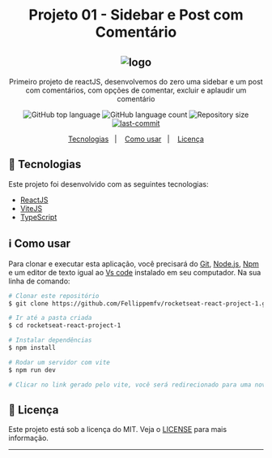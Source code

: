 <h1 align="center"> Projeto 01 - Sidebar e Post com Comentário</h1>
<h2 align="center">
  <img alt="logo" title="logo" src="https://user-images.githubusercontent.com/67835741/195986681-549eeb5a-155e-4f34-a3aa-bf2b1e3174ad.png" />
</h2>

<p align="center">
    Primeiro projeto de reactJS, desenvolvemos do zero uma sidebar e um post com comentários, com opções de comentar, excluir e aplaudir um comentário
</p>

<p align="center">
  <img alt="GitHub top language" src="https://img.shields.io/github/languages/top/Fellippemfv/rocketseat-react-project-1">

  <img alt="GitHub language count" src="https://img.shields.io/github/languages/count/Fellippemfv/rocketseat-react-project-1">

  <img alt="Repository size" src="https://img.shields.io/github/repo-size/Fellippemfv/rocketseat-react-project-1?color=yellow">
  
  <a href="https://github.com/Fellippemfv/rocketseat-react-project-1/commits/master">
  	<img alt="last-commit" src="https://img.shields.io/github/last-commit/Fellippemfv/rocketseat-react-project-1">
  </a>
</p>

<p align="center">
  <a href="#rocket-tecnologias">Tecnologias</a>&nbsp;&nbsp;&nbsp;|&nbsp;&nbsp;&nbsp;
  <a href="#information_source-como-usar">Como usar</a>&nbsp;&nbsp;&nbsp;|&nbsp;&nbsp;&nbsp;
  <a href="#memo-licença">Licença</a>
</p>

## :rocket: Tecnologias

Este projeto foi desenvolvido com as seguintes tecnologias:

-  [ReactJS](https://pt-br.reactjs.org)
-  [ViteJS](https://vitejs.dev)
-  [TypeScript](https://www.typescriptlang.org)

## :information_source: Como usar

Para clonar e executar esta aplicação, você precisará do [Git](https://git-scm.com), [Node.js](https://nodejs.org/en/), [Npm](https://www.npmjs.com/) e um editor de texto igual ao [Vs code](https://code.visualstudio.com/) instalado em seu computador. Na sua linha de comando:

```bash
# Clonar este repositório
$ git clone https://github.com/Fellippemfv/rocketseat-react-project-1.git

# Ir até a pasta criada
$ cd rocketseat-react-project-1

# Instalar dependências
$ npm install

# Rodar um servidor com vite
$ npm run dev

# Clicar no link gerado pelo vite, você será redirecionado para uma nova aba em seu navegador padrão.

```
## :memo: Licença
Este projeto está sob a licença do MIT. Veja o [LICENSE](https://github.com/Fellippemfv/rocketseat-react-project-1/blob/master/LICENSE.md) para mais informação.

---
